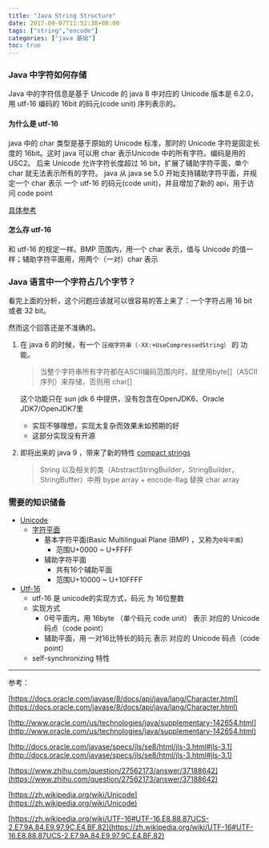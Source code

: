 ```yaml
---
title: "Java String Structure"
date: 2017-09-07T11:52:38+08:00
tags: ["string","encode"]
categories: ["java 基础"]
toc: true
---
```




### Java 中字符如何存储

Java 中的字符信息是基于  Unicode 的  java 8 中对应的 Unicode 版本是 6.2.0，用 utf-16 编码的 16bit 的码元(code unit) 序列表示的。

<!--more-->

#### 为什么是 utf-16

java 中的 char 类型是基于原始的 Unicode 标准，那时的 Unicode 字符是固定长度的 16bit。这时 java 可以用 char 表示Unicode 中的所有字符。编码是用的 USC2。
后来 Unicode 允许字符长度超过 16 bit，扩展了辅助字符平面，单个 char 就无法表示所有的字符。 java 从 java se 5.0 开始支持辅助字符平面，并规定一个 char 表示 一个 utf-16 的码元(code unit)，并且增加了新的 api，用于访问 code point

[具体参考](http://www.oracle.com/us/technologies/java/supplementary-142654.html)



#### 怎么存 utf-16

和 utf-16 的规定一样。BMP 范围内，用一个 char 表示，值与 Unicode 的值一样；辅助字符平面用，用两个（一对）char 表示



### Java 语言中一个字符占几个字节？

看完上面的分析，这个问题应该就可以很容易的答上来了：一个字符占用 16 bit 或者 32 bit。

然而这个回答还是不准确的。

1. 在 java 6 的时候，有一个 `压缩字符串（-XX:+UseCompressedString）` 的 功能。

      > 当整个字符串所有字符都在ASCII编码范围内时，就使用byte[]（ASCII序列）来存储，否则用 char[]

      这个功能只在 sun jdk 6 中提供，没有包含在OpenJDK6、Oracle JDK7/OpenJDK7里

    * 实现不够理想，实现太复杂而效果未如预期的好
    * 这部分实现没有开源

2. 即将出来的 java 9 ，带来了新的特性 [compact strings](http://openjdk.java.net/jeps/254)

    > String 以及相关的类（AbstractStringBuilder，StringBuilder，StringBuffer）中用 bype array + encode-flag 替换 char array 

### 需要的知识储备

* [Unicode](https://zh.wikipedia.org/wiki/Unicode)
  * [字符平面](https://zh.wikipedia.org/wiki/Unicode%E5%AD%97%E7%AC%A6%E5%B9%B3%E9%9D%A2%E6%98%A0%E5%B0%84)
    * 基本字符平面(Basic Multilingual Plane (BMP) ，又称为`0号平面`)
      * 范围U+0000 ~ U+FFFF
    * 辅助字符平面​
      * 共有16个辅助平面
      * 范围U+10000 ~ U+10FFFF 
* [Utf-16](https://zh.wikipedia.org/wiki/UTF-16#UTF-16.E8.88.87UCS-2.E7.9A.84.E9.97.9C.E4.BF.82)
  * ​utf-16 是 unicode的实现方式，码元 为 16位整数
  * 实现方式
     * 0号平面内，用  16byte （单个码元 code unit） 表示 对应的 Unicode 码点（code point）
     * 辅助平面，用 一对16比特长的码元 表示 对应的 Unicode 码点（code point）
  * self-synchronizing 特性

------

参考：

[https://docs.oracle.com/javase/8/docs/api/java/lang/Character.html](https://docs.oracle.com/javase/8/docs/api/java/lang/Character.html)

[http://www.oracle.com/us/technologies/java/supplementary-142654.html](http://www.oracle.com/us/technologies/java/supplementary-142654.html)

[http://docs.oracle.com/javase/specs/jls/se8/html/jls-3.html#jls-3.1](http://docs.oracle.com/javase/specs/jls/se8/html/jls-3.html#jls-3.1)

[https://www.zhihu.com/question/27562173/answer/37188642](https://www.zhihu.com/question/27562173/answer/37188642)

[https://zh.wikipedia.org/wiki/Unicode](https://zh.wikipedia.org/wiki/Unicode)

[https://zh.wikipedia.org/wiki/UTF-16#UTF-16.E8.88.87UCS-2.E7.9A.84.E9.97.9C.E4.BF.82](https://zh.wikipedia.org/wiki/UTF-16#UTF-16.E8.88.87UCS-2.E7.9A.84.E9.97.9C.E4.BF.82)